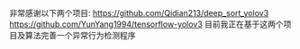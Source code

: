 非常感谢以下两个项目:
 https://github.com/Qidian213/deep_sort_yolov3
 https://github.com/YunYang1994/tensorflow-yolov3
 目前我正在基于这两个项目及算法完善一个异常行为检测程序
 

